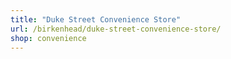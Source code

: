 ```yaml
---
title: "Duke Street Convenience Store"
url: /birkenhead/duke-street-convenience-store/
shop: convenience
---
```


